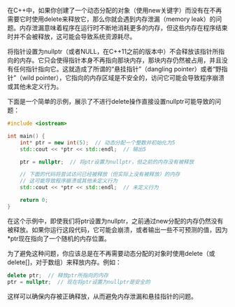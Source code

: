 在C++中，如果你创建了一个动态分配的对象（使用new关键字）而没有在不再需要它时使用delete来释放它，那么你就会遇到内存泄漏（memory leak）的问题。内存泄漏意味着程序在运行时不断地消耗更多的内存，但这些内存在程序结束时并不会被释放，这可能会导致系统资源耗尽。

将指针设置为nullptr（或者NULL，在C++11之前的版本中）不会释放该指针所指向的内存。它只会使得指针本身不再指向那块内存，那块内存仍然被占用，并且没有任何指针指向它。这就造成了所谓的“悬挂指针”（dangling pointer）或者“野指针”（wild pointer），它指向的内存区域是不安全的，访问它可能会导致程序崩溃或其他未定义行为。

下面是一个简单的示例，展示了不进行delete操作直接设置nullptr可能导致的问题：

```cpp
#include <iostream>

int main() {
    int* ptr = new int(5);  // 动态分配一个整数并初始化为5
    std::cout << *ptr << std::endl;  // 输出5

    ptr = nullptr;  // 将ptr设置为nullptr，但之前的内存没有被释放

    // 下面的代码将尝试访问已经被释放（但实际上没有被释放）的内存
    // 这可能导致程序崩溃或其他未定义行为
    std::cout << *ptr << std::endl;  // 未定义行为

    return 0;
}
```
在这个示例中，即使我们将ptr设置为nullptr，之前通过new分配的内存仍然没有被释放。如果你运行这段代码，它可能会崩溃，或者输出一些不可预测的值，因为*ptr现在指向了一个随机的内存位置。

为了避免这种问题，你应该总是在不再需要动态分配的对象时使用delete（或delete[]，对于数组）来释放内存。例如：

```cpp
delete ptr;  // 释放ptr所指向的内存
ptr = nullptr;  // 现在将ptr设置为nullptr是安全的
```
这样可以确保内存被正确释放，从而避免内存泄漏和悬挂指针的问题。